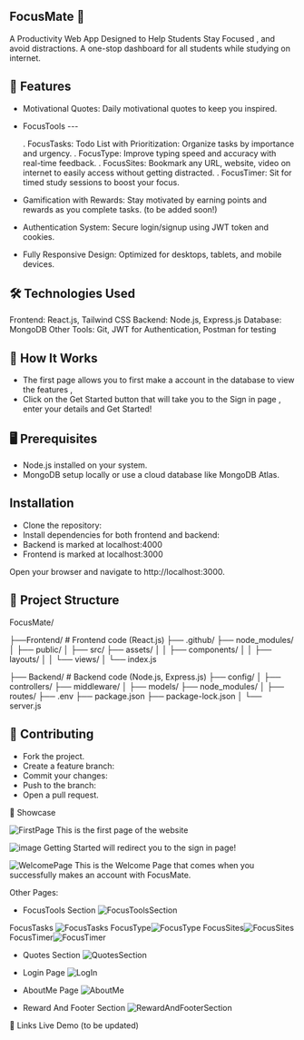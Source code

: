 ## FocusMate 🎯
A Productivity Web App Designed to Help Students Stay Focused , and avoid distractions. A one-stop dashboard for all students while studying on internet.

## 🚀 Features
* Motivational Quotes:  Daily motivational quotes to keep you inspired.
* FocusTools ---

  . FocusTasks: Todo List with Prioritization: Organize tasks by importance and urgency.
  . FocusType:  Improve typing speed and accuracy with real-time feedback.
  . FocusSites: Bookmark any URL, website, video on internet to easily access without getting distracted.
  . FocusTimer: Sit for timed study sessions to boost your focus.
  
* Gamification with Rewards: Stay motivated by earning points and rewards as you complete tasks. (to be added soon!)
* Authentication System: Secure login/signup using JWT token and cookies.
* Fully Responsive Design: Optimized for desktops, tablets, and mobile devices.
  
## 🛠️ Technologies Used
Frontend: React.js, Tailwind CSS
Backend: Node.js, Express.js
Database: MongoDB
Other Tools: Git, JWT for Authentication, Postman for testing

## 🎯 How It Works
* The first page allows you to first make a account in the database to view the features ,
* Click on the Get Started button that will take you to the Sign in page , enter your details and Get Started!

## 🖥️ Prerequisites
* Node.js installed on your system.
* MongoDB setup locally or use a cloud database like MongoDB Atlas.

## Installation
* Clone the repository:
* Install dependencies for both frontend and backend:
* Backend is marked at localhost:4000
* Frontend is marked at localhost:3000
  
Open your browser and navigate to http://localhost:3000.

## 📁 Project Structure
FocusMate/

├──Frontend/         # Frontend code (React.js)
    ├── .github/
    ├── node_modules/
│   ├── public/
│   ├── src/
        ├── assets/
│   │   ├── components/
│   │   ├── layouts/
│   │   └── views/
│   └── index.js

├── Backend/         # Backend code (Node.js, Express.js)
    ├── config/
│   ├── controllers/
    ├── middleware/
│   ├── models/
    ├── node_modules/
│   ├── routes/
    ├── .env
    ├── package.json
    ├── package-lock.json
│   └── server.js



## 🤝 Contributing
* Fork the project.
* Create a feature branch:
* Commit your changes:
* Push to the branch:
* Open a pull request.
  
🌟 Showcase

![FirstPage](https://github.com/user-attachments/assets/58469d9d-5930-4ba5-89fe-01947e34e7b5)
This is the first page of the website 

![image](https://github.com/user-attachments/assets/5ba6c40c-93dd-4298-93fe-92b351d1e273)
Getting Started will redirect you to the sign in page!

![WelcomePage](https://github.com/user-attachments/assets/a06b4f0f-5b08-4349-b2a5-73a6cb83f816)
This is the Welcome Page that comes when you successfully makes an account with FocusMate.


Other Pages: 
*  FocusTools Section ![FocusToolsSection](https://github.com/user-attachments/assets/5fa5ad55-33fe-4921-b737-a83f71fbd6d1)
 
  FocusTasks ![FocusTasks](https://github.com/user-attachments/assets/7171191b-cbb7-47ec-8bea-3f160b830972)
  FocusType![FocusType](https://github.com/user-attachments/assets/210f2851-c6b0-45e0-b585-2be570c9585b)
  FocusSites![FocusSites](https://github.com/user-attachments/assets/b5f7e679-8ede-4205-ae33-708d2ddbf594)
  FocusTimer![FocusTimer](https://github.com/user-attachments/assets/41861f9f-43a8-4852-b29e-525a44b32b22)

* Quotes Section ![QuotesSection](https://github.com/user-attachments/assets/f1bb98a6-65e0-4600-bd24-1bbe8819056a)

* Login Page ![LogIn](https://github.com/user-attachments/assets/23a224ad-f25a-416b-9d8c-6e7e1174518d)

* AboutMe Page ![AboutMe](https://github.com/user-attachments/assets/b44de73c-fe76-4657-903f-5ac91ecf92ec)

* Reward And Footer Section ![RewardAndFooterSection](https://github.com/user-attachments/assets/1519fe5a-6ad5-402b-a4f4-d6ae08b63dfa)


🔗 Links
Live Demo (to be updated)


